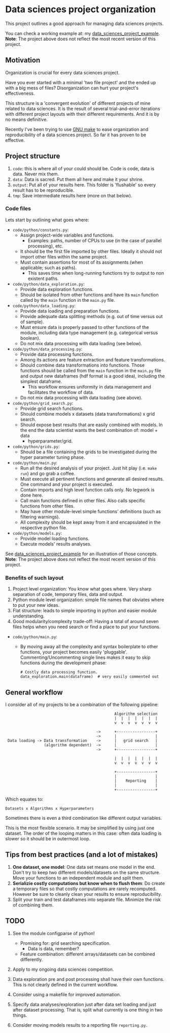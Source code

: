# Data sciences project organization

This project outlines a good approach for managing data sciences projects.

You can check a working example at: my [data_sciences_project_example](https://github.com/fmv1992/data_sciences_project_example).  
**Note**: The project above does not reflect the most recent version of this project.

## Motivation

Organization is crucial for every data sciences project.

Have you ever started with a minimal 'two file project' and the ended up with a big mess of files? Disorganization can hurt your project's effectiveness.

This structure is a 'convergent evolution' of different projects of mine related to data sciences. It is the result of several trial-and-error iterations with different project layouts with their different requirements. And it is by no means definitive.

Recently I've been trying to use [GNU make](https://en.wikipedia.org/wiki/Make_(software)) to ease organization and reproducibility of a data sciences project. So far it has proven to be effective.

## Project structure

1. `code`: this is where all of your could should be. Code is code, data is
   data. Never mix them.
1. `data`: Data is sacred. Put them all here and make it your shrine.
1. `output`: Put all of your results here. This folder is 'flushable' so every
   result has to be reproducible.
1. `tmp`: Save intermediate results here (more on that below).

### Code files

Lets start by outlining what goes where:

* `code/python/constants.py`:
    * Assign project-wide variables and functions.
        * Examples: paths, number of CPUs to use (in the case of parallel processing), etc.
    * It should be the first file imported by other files. Ideally it should not import other files within the same project.
    * Must contain assertions for most of its assignments (when applicable; such as paths).
        * This saves time when long-running functions try to output to non existent paths.
* `code/python/data_exploration.py`:
    * Provide data exploration functions.
    * Should be isolated from other functions and have its `main` function called by the `main` function in the `main.py` file.
* `code/python/data_loading.py`:
    * Provide data loading and preparation functions.
    * Provide adequate data splitting methods (e.g. out of time versus out of sample).
    * Must ensure data is properly passed to other functions of the module, including data type management (e.g. categorical versus boolean).
    * Do not mix data processing with data loading (see below).
* `code/python/data_processing.py`:
    * Provide data processing functions.
    * Among its actions are feature extraction and feature transformations.
    * Should combine data transformations into functions. Those functions should be called from the `main` function in the `main.py` file and output new dataframes (hdf format is a good idea), including the simplest dataframe.
        * This workflow ensures uniformity in data management and facilitates the workflow of data.
    * Do not mix data processing with data loading (see above).
* `code/python/grid_search.py`:
    * Provide grid search functions.
    * Should combine models x datasets (data transformations) x grid search.
    * Should expose best results that are easily combined with models. In the
      end the data scientist wants the best combination of: model + data
      + hyperparameter/grid.
* `code/python/grids.py`:
    * Should be a file containing the grids to be investigated during the hyper parameter tuning phase.
* `code/python/main.py`:
    * Run all the desired analysis of your project. Just hit play (i.e. `make run`) and go grab a coffee.
    * Must execute all pertinent functions and generate all desired results. One command and your project is executed.
    * Contain imports and high level function calls only. No legwork is done here.
    * Call main functions defined in other files. Also calls specific functions from other files.
    * May have other module-level simple functions' definitions (such as filtering warnings).
    * All complexity should be kept away from it and encapsulated in the respective python file.
* `code/python/models.py`:
    * Provide model loading functions.
    * Execute models' results analyses.

See [data_sciences_project_example](https://github.com/fmv1992/data_sciences_project_example) for an illustration of those concepts.
**Note**: The project above does not reflect the most recent version of this project.

### Benefits of such layout

1. Project level organization: You know what goes where. Very sharp separation of code, temporary files, data and output.
1. Python module level organization: simple file names that obviates where to put your new ideas.
1. Flat structure: leads to simple importing in python and easier module understanding.
1. Good modularity/complexity trade-off: Having a total of around seven files helps when you need search or find a place to put your functions.

* `code/python/main.py`:
    * By moving away all the complexity and syntax boilerplate to other functions, your project becomes easily 'pluggable'. Commenting/Uncommenting single lines makes it easy to skip functions during the development phase:

        ~~~~~~
        # Costly data processing function.
        data_exploration.main(dataframe)  # very easily commented out
        ~~~~~~

## General workflow

I consider all of my projects to be a combination of the following pipeline:

~~~~~~
                                                Algorithm selection
                                                |  |  |  |  |  |  |
                                                v  v  v  v  v  v  v

                                        ->      +-----------------+
                                        ->      |                 |
 Data loading -> Data transformation    ->      |   grid search   |
                 (algorithm dependent)  ->      |                 |
                                        ->      +-----------------+

                                                |  |  |  |  |  |  |
                                                v  v  v  v  v  v  v

                                                +-----------------+
                                                |                 |
                                                |    Reporting    |
                                                |                 |
                                                +-----------------+

~~~~~~

Which equates to:

~~~~~~
Datasets x Algorithms x Hyperparameters
~~~~~~

Sometimes there is even a third combination like different output variables.

This is the most flexible scenario. It may be simplified by using just one dataset. The order of the looping matters in this case: often data loading is slower so it should be in outermost loop.

## Tips from best practices (and a lot of mistakes)

1. **One dataset, one model**: One data set means one model in the end. Don't try to keep two different models/datasets on the same structure. Move your functions to an independent module and split them.
1. **Serializie costly computations but know when to flush them**: Do create a temporary files so that costly computations are rarely recomputed. However be sure to cleanly clean your results to ensure reproducibility.
1. Split your train and test dataframes into separate file. Minimize the risk of combining them.

## TODO

1. See the module configparse of python!
    * Promising for: grid searching specification.
        * Data is data, remember?
    * Feature combination: different arrays/datasets can be combined differently.

1. Apply to my ongoing data sciences competition.

1. Data exploration pre and post processing shall have their own functions. This is not clearly defined in the current workflow.

1. Consider using a makefile for improved automation.

1. Specify data analyses/exploration just after data set loading and just after dataset processing. That is, split what currently is one thing in two things.

1. Consider moving models results to a reporting file `reporting.py`.

